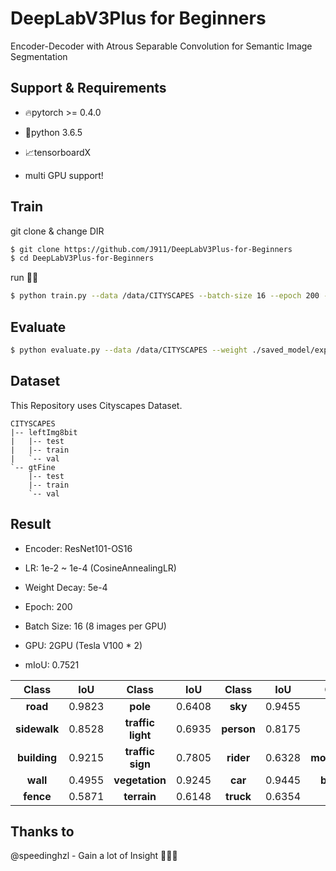 # DeepLabV3Plus for Beginners
Encoder-Decoder with Atrous Separable Convolution for Semantic Image Segmentation

## Support & Requirements
- 🔥pytorch >= 0.4.0
- 🐍python 3.6.5 
- 📈tensorboardX

- multi GPU support!


## Train
git clone & change DIR
```bash
$ git clone https://github.com/J911/DeepLabV3Plus-for-Beginners
$ cd DeepLabV3Plus-for-Beginners
```
run 🙌🙌
```bash
$ python train.py --data /data/CITYSCAPES --batch-size 16 --epoch 200 --logdir ./logs/exp1/ --save ./saved_model/exp1/
```

## Evaluate
```bash
$ python evaluate.py --data /data/CITYSCAPES --weight ./saved_model/exp1/epoch200.pth --num-classes 19
```

## Dataset

This Repository uses Cityscapes Dataset.

```
CITYSCAPES
|-- leftImg8bit
|   |-- test 
|   |-- train
|   `-- val
`-- gtFine
    |-- test 
    |-- train
    `-- val
```

## Result

- Encoder: ResNet101-OS16
- LR: 1e-2 ~ 1e-4 (CosineAnnealingLR)
- Weight Decay: 5e-4
- Epoch: 200
- Batch Size: 16 (8 images per GPU)
- GPU: 2GPU (Tesla V100 * 2)

- mIoU: 0.7521

| Class | IoU | Class | IoU | Class | IoU | Class | IoU |
|:-----:|:---:|:-----:|:---:|:-----:|:---:|:-----:|:---:|
| **road** | 0.9823 | **pole** | 0.6408 | **sky** | 0.9455 | **bus** | 0.8117 |
| **sidewalk** | 0.8528 | **traffic light** | 0.6935 | **person** | 0.8175 | **train** | 0.5439 |
| **building** | 0.9215 | **traffic sign** | 0.7805 | **rider** | 0.6328 | **motorcycle** | 0.6905 |
| **wall** | 0.4955 | **vegetation** | 0.9245 | **car** | 0.9445 | **bicycle** | 0.7738 |
| **fence** | 0.5871 | **terrain** | 0.6148 | **truck** | 0.6354 | - | - |


## Thanks to
@speedinghzl - Gain a lot of Insight 🙇🏻‍♂️
